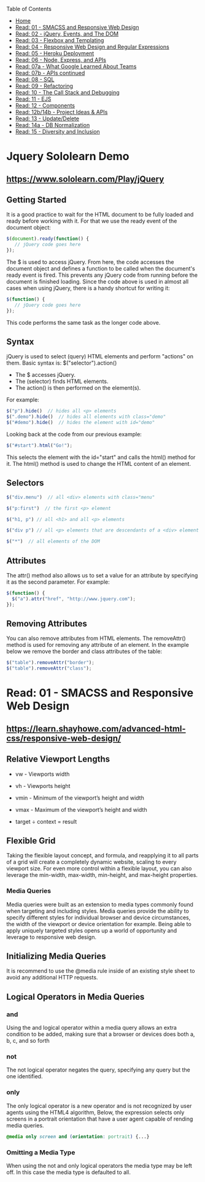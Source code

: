 Table of Contents
* [Home](https://nickmagruder.github.io/reading-notes/)
* [Read: 01 - SMACSS and Responsive Web Design](read_301-01.md)
* [Read: 02 - jQuery, Events, and The DOM](read_301-02.md)
* [Read: 03 - Flexbox and Templating](read_301-03.md)
* [Read: 04 - Responsive Web Design and Regular Expressions](read_301-04.md)
* [Read: 05 - Heroku Deployment](read_301-05.md)
* [Read: 06 - Node, Express, and APIs](read_301-06.md)
* [Read: 07a - What Google Learned About Teams](read_301-07a.md)
* [Read: 07b - APIs continued](read_301-07b.md)
* [Read: 08 - SQL](read_301-08.md)
* [Read: 09 - Refactoring](read_301-09.md)
* [Read: 10 - The Call Stack and Debugging](read_301-10.md)
* [Read: 11 - EJS](read_301-11.md)
* [Read: 12 - Components](read_301-12.md)
* [Read: 12b/14b - Project Ideas & APIs](read_301-12b.md)
* [Read: 13 - Update/Delete](read_301-13.md)
* [Read: 14a - DB Normalization](read_301-14a.md)
* [Read: 15 - Diversity and Inclusion](read_301-15.md)

# Jquery Sololearn Demo
## https://www.sololearn.com/Play/jQuery

## Getting Started

It is a good practice to wait for the HTML document to be fully loaded and ready before working with it.
For that we use the ready event of the document object:
```javascript
$(document).ready(function() {
   // jQuery code goes here
});
``` 

The $ is used to access jQuery. From here, the code accesses the document object and defines a function to be called when the document's ready event is fired.
This prevents any jQuery code from running before the document is finished loading.
Since the code above is used in almost all cases when using jQuery, there is a handy shortcut for writing it:

```javascript
$(function() {
   // jQuery code goes here
});
```

This code performs the same task as the longer code above.

## Syntax

jQuery is used to select (query) HTML elements and perform "actions" on them.
Basic syntax is: $("selector").action()
- The $ accesses jQuery.
- The (selector) finds HTML elements.
- The action() is then performed on the element(s).

For example:
```javascript
$("p").hide()  // hides all <p> elements
$(".demo").hide()  // hides all elements with class="demo"
$("#demo").hide()  // hides the element with id="demo"
```
Looking back at the code from our previous example:
```javascript
$("#start").html("Go!");
```

This selects the element with the id="start" and calls the html() method for it. The html() method is used to change the HTML content of an element.

## Selectors 

```javascript
$("div.menu")  // all <div> elements with class="menu"

$("p:first")  // the first <p> element

$("h1, p") // all <h1> and all <p> elements

$("div p") // all <p> elements that are descendants of a <div> element

$("*")  // all elements of the DOM
```

## Attributes

The attr() method also allows us to set a value for an attribute by specifying it as the second parameter.
For example:
```javascript
$(function() {
  $("a").attr("href", "http://www.jquery.com");
});
```
## Removing Attributes

You can also remove attributes from HTML elements.
The removeAttr() method is used for removing any attribute of an element. In the example below we remove the border and class attributes of the table:
```javascript
$("table").removeAttr("border");
$("table").removeAttr("class"); 
```





# Read: 01 - SMACSS and Responsive Web Design

## https://learn.shayhowe.com/advanced-html-css/responsive-web-design/

## Relative Viewport Lengths

* vw - Viewports width
* vh - Viewports height
* vmin - Minimum of the viewport’s height and width
* vmax - Maximum of the viewport’s height and width

* target ÷ context = result

## Flexible Grid
Taking the flexible layout concept, and formula, and reapplying it to all parts of a grid will create a completely dynamic website, scaling to every viewport size. For even more control within a flexible layout, you can also leverage the min-width, max-width, min-height, and max-height properties.

### Media Queries
Media queries were built as an extension to media types commonly found when targeting and including styles. Media queries provide the ability to specify different styles for individual browser and device circumstances, the width of the viewport or device orientation for example. Being able to apply uniquely targeted styles opens up a world of opportunity and leverage to responsive web design.

## Initializing Media Queries
It is recommend to use the @media rule inside of an existing style sheet to avoid any additional HTTP requests.

## Logical Operators in Media Queries
### and
Using the and logical operator within a media query allows an extra condition to be added, making sure that a browser or devices does both a, b, c, and so forth
### not
The not logical operator negates the query, specifying any query but the one identified.
### only
The only logical operator is a new operator and is not recognized by user agents using the HTML4 algorithm, Below, the expression selects only screens in a portrait orientation that have a user agent capable of rending media queries.
```css
@media only screen and (orientation: portrait) {...}
```

### Omitting a Media Type
When using the not and only logical operators the media type may be left off. In this case the media type is defaulted to all.







